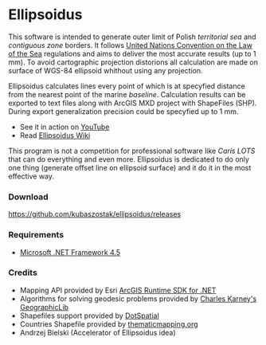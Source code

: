 # Ellipsoidus

This software is intended to generate outer limit of Polish *territorial sea*  and *contiguous zone* borders. It follows   [United Nations Convention on the Law of the Sea](http://www.un.org/depts/los/convention_agreements/convention_overview_convention.htm) regulations and aims  to deliver the most accurate results (up to 1 mm). To avoid cartographic projection distorions all calculation are made on surface of WGS-84 ellipsoid whithout using any projection.  

Ellipsoidus calculates lines every point of which is at specyfied distance from the nearest point of the marine *baseline*. Calculation results can be exported to text files along with ArcGIS MXD project with ShapeFiles (SHP). During export generalization precision could be specyfied up to 1 mm.

* See it in action on [YouTube](https://www.youtube.com/playlist?list=PL6ZtrotaJvdaTUcoXuyhNHX9XHFFO7nLr)
* Read [Ellipsoidus Wiki](https://github.com/kubaszostak/ellipsoidus/wiki)

This program is not a competition for professional software like *Caris LOTS* that can do everything and even more. Ellipsoidus is dedicated to do only one thing (generate offset line on ellipsoid surface) and it do it in the most effective way.

### Download
https://github.com/kubaszostak/ellipsoidus/releases


### Requirements
* [Microsoft .NET Framework 4.5](http://www.microsoft.com/net/downloads)

### Credits
* Mapping API provided by Esri [ArcGIS Runtime SDK for .NET](https://developers.arcgis.com/net/)
* Algorithms for solving geodesic problems provided by [Charles Karney's GeographicLib](http://geographiclib.sourceforge.net/)  
* Shapefiles support provided by [DotSpatial](http://dotspatial.codeplex.com/)
* Countries Shapefile provided by [thematicmapping.org](http://thematicmapping.org/)
* Andrzej Bielski (Accelerator of Ellipsoidus idea)
